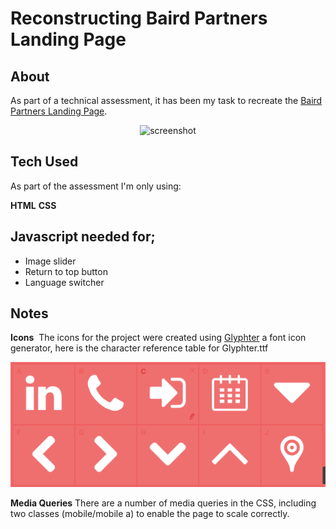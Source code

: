 # Reconstructing Baird Partners Landing Page 

## About 

As part of a technical assessment, it has been my task to recreate the [Baird Partners Landing Page](https://www.bairdpartners.com/).

<p align="center">
<img src="Screenshot.png" alt="screenshot" width="600"/>
</p>

## Tech Used

As part of the assessment I'm only using:

**HTML**
**CSS**

## Javascript needed for;
* Image slider 
* Return to top button
* Language switcher

## Notes

**Icons** 
The icons for the project were created using [Glyphter](https://glyphter.com/) a font icon generator, here is the character reference table for Glyphter.ttf

<p align="center">
<img src="icons.png" alt="icons" width="600"/>
</p>

**Media Queries**
There are a number of media queries in the CSS, including two classes (mobile/mobile a) to enable the page to scale correctly.
